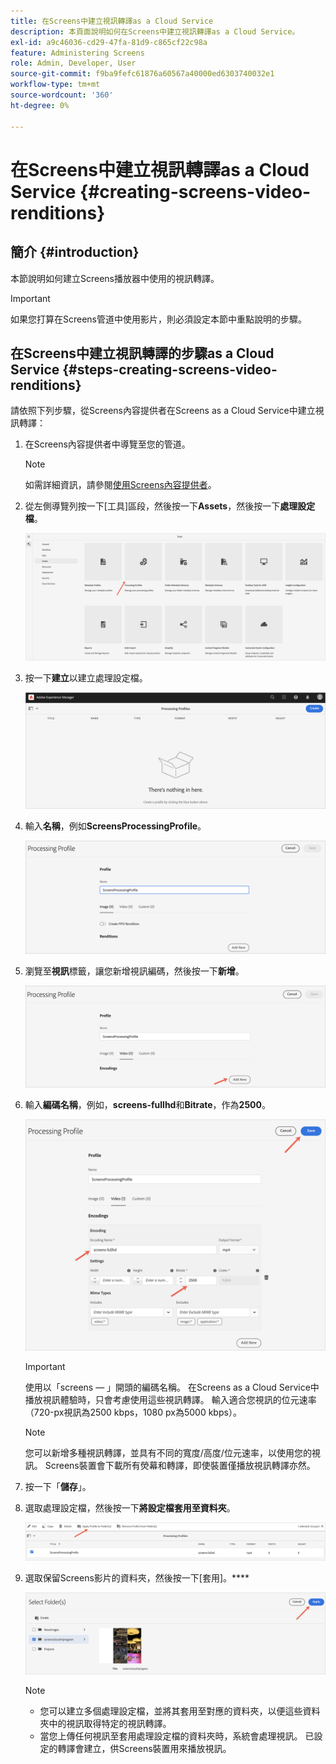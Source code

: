 ```yaml
---
title: 在Screens中建立視訊轉譯as a Cloud Service
description: 本頁面說明如何在Screens中建立視訊轉譯as a Cloud Service。
exl-id: a9c46036-cd29-47fa-81d9-c865cf22c98a
feature: Administering Screens
role: Admin, Developer, User
source-git-commit: f9ba9fefc61876a60567a40000ed6303740032e1
workflow-type: tm+mt
source-wordcount: '360'
ht-degree: 0%

---
```


# 在Screens中建立視訊轉譯as a Cloud Service {#creating-screens-video-renditions}

## 簡介 {#introduction}

本節說明如何建立Screens播放器中使用的視訊轉譯。

>[!IMPORTANT]
>如果您打算在Screens管道中使用影片，則必須設定本節中重點說明的步驟。

## 在Screens中建立視訊轉譯的步驟as a Cloud Service {#steps-creating-screens-video-renditions}

請依照下列步驟，從Screens內容提供者在Screens as a Cloud Service中建立視訊轉譯：

1. 在Screens內容提供者中導覽至您的管道。

   >[!NOTE]
   >如需詳細資訊，請參閱[使用Screens內容提供者](https://experienceleague.adobe.com/docs/experience-manager-cloud-service/content/screens-as-cloud-service/configure-screens-cloud/using-screens-content-provider.html#screens-content-provider)。

1. 從左側導覽列按一下[工具]區段，然後按一下&#x200B;**Assets**，然後按一下&#x200B;**處理設定檔**。

   ![按一下處理設定檔](/help/screens-cloud/assets/configure/screens-cp-3.png)

1. 按一下&#x200B;**建立**&#x200B;以建立處理設定檔。

   ![按一下[建立]](/help/screens-cloud/assets/configure/screens-video-2.png)

1. 輸入&#x200B;**名稱**，例如&#x200B;**ScreensProcessingProfile**。

   ![處理設定檔對話方塊，其中顯示醒目提示的名稱欄位。](/help/screens-cloud/assets/configure/screens-video-3.png)

1. 瀏覽至&#x200B;**視訊**&#x200B;標籤，讓您新增視訊編碼，然後按一下&#x200B;**新增**。

   ![顯示[新增]按鈕的[處理設定檔]對話方塊醒目提示。](/help/screens-cloud/assets/configure/screens-video-4a.png)

1. 輸入&#x200B;**編碼名稱**，例如，**screens-fullhd**&#x200B;和&#x200B;**Bitrate**，作為&#x200B;**2500**。

   ![顯示[儲存]按鈕的[處理設定檔]對話方塊。](/help/screens-cloud/assets/configure/screens-video-4.png)

   >[!IMPORTANT]
   >使用以「screens — 」開頭的編碼名稱。 在Screens as a Cloud Service中播放視訊體驗時，只會考慮使用這些視訊轉譯。 輸入適合您視訊的位元速率（720-px視訊為2500 kbps，1080 px為5000 kbps）。

   >[!NOTE]
   >您可以新增多種視訊轉譯，並具有不同的寬度/高度/位元速率，以使用您的視訊。 Screens裝置會下載所有熒幕和轉譯，即使裝置僅播放視訊轉譯亦然。

1. 按一下「**儲存**」。

1. 選取處理設定檔，然後按一下&#x200B;**將設定檔套用至資料夾**。

   ![將設定檔套用至資料夾](/help/screens-cloud/assets/configure/screens-video-5.png)

1. 選取保留Screens影片的資料夾，然後按一下[套用]。****

   ![按一下套用](/help/screens-cloud/assets/configure/screens-video-6.png)

   >[!NOTE]
   >
   >* 您可以建立多個處理設定檔，並將其套用至對應的資料夾，以便這些資料夾中的視訊取得特定的視訊轉譯。
   >* 當您上傳任何視訊至套用處理設定檔的資料夾時，系統會處理視訊。 已設定的轉譯會建立，供Screens裝置用來播放視訊。
